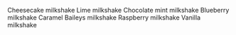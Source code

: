 Cheesecake milkshake
Lime milkshake
Chocolate mint milkshake
Blueberry milkshake
Caramel
Baileys milkshake
Raspberry milkshake
Vanilla milkshake

